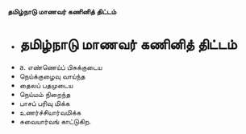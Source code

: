 **தமிழ்நாடு மாணவர் கணினித் திட்டம்**
- # தமிழ்நாடு மாணவர் கணினித் திட்டம்
- a. எண்ணெய்ப் பிசுக்குடைய
- நெய்க்குழைவு வாய்ந்த
- தைலப் பதமுடைய
- நெய்மம் நிறைந்த
- பாசப் பரிவு மிக்க
- உணர்ச்சியார்வமிக்க
- சுவையார்வங் காட்டுகிற.


